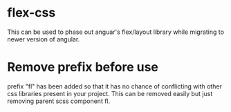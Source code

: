 # flex-css
This can be used to phase out anguar's flex/layout library while migrating to newer version of angular.

# Remove prefix before use
prefix "fl" has been added so that it has no chance of conflicting with other css libraries present in your project. This can be removed easily but just removing parent scss component fl.
